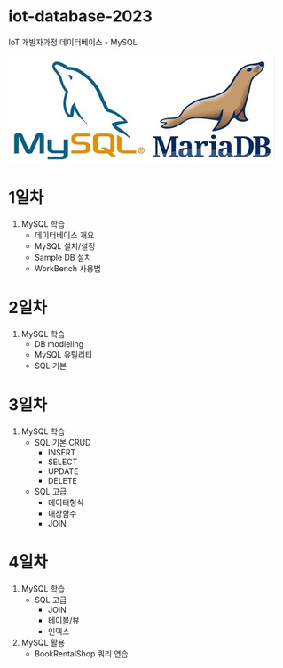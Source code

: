 # iot-database-2023
IoT 개발자과정 데이터베이스 - MySQL

![MySQL](https://raw.githubusercontent.com/LaniJeong/iot-database-2023/main/%EC%9D%B4%EB%AF%B8%EC%A7%80/MySQL.png)

# 1일차
1. MySQL 학습
    - 데이터베이스 개요
    - MySQL 설치/설정
    - Sample DB 설치
    - WorkBench 사용법

# 2일차
1. MySQL 학습
    - DB modieling
    - MySQL 유틸리티
    - SQL 기본

# 3일차
1. MySQL 학습
    - SQL 기본 CRUD
        - INSERT
        - SELECT
        - UPDATE
        - DELETE
    - SQL 고급
        - 데이터형식
        - 내장함수
        - JOIN


# 4일차
1. MySQL 학습
    - SQL 고급
        - JOIN
        - 테이블/뷰
        - 인덱스
1. MySQL 활용
    - BookRentalShop 쿼리 연습